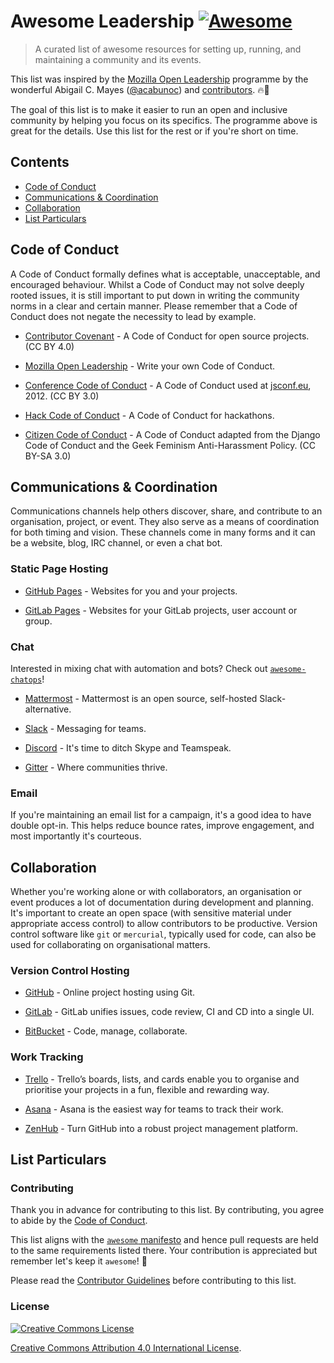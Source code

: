 # Awesome Leadership [![Awesome][badge]](https://github.com/sindresorhus/awesome)

> A curated list of awesome resources for setting up, running, and maintaining a
  community and its events.


This list was inspired by the [Mozilla Open Leadership][olts] programme by the
wonderful Abigail C. Mayes ([@acabunoc](https://github.com/acabunoc))
and [contributors][olts-contributors]. 🔥🙌

The goal of this list is to make it easier to run an open and inclusive
community by helping you focus on its specifics. The programme above is great
for the details. Use this list for the rest or if you're short on time.


<!-- START doctoc generated TOC please keep comment here to allow auto update -->
<!-- DON'T EDIT THIS SECTION, INSTEAD RE-RUN doctoc TO UPDATE -->
## Contents

- [Code of Conduct](#code-of-conduct)
- [Communications & Coordination](#communications--coordination)
- [Collaboration](#collaboration)
- [List Particulars](#list-particulars)

<!-- END doctoc generated TOC please keep comment here to allow auto update -->


## Code of Conduct

A Code of Conduct formally defines what is acceptable, unacceptable, and
encouraged behaviour. Whilst a Code of Conduct may not solve deeply rooted
issues, it is still important to put down in writing the community norms in a
clear and certain manner. Please remember that a Code of Conduct does not negate
the necessity to lead by example.

- [Contributor Covenant](http://contributor-covenant.org/) - A Code of Conduct
  for open source projects. (CC BY 4.0)

- [Mozilla Open Leadership](https://mozilla.github.io/open-leadership-training-series/articles/building-communities-of-contributors/write-a-code-of-conduct/) -
  Write your own Code of Conduct.

- [Conference Code of Conduct](http://confcodeofconduct.com/) - A Code of
  Conduct used at [jsconf.eu](http://jsconf.eu/), 2012. (CC BY 3.0)

- [Hack Code of Conduct](http://hackcodeofconduct.org/) - A Code of Conduct for
  hackathons.

- [Citizen Code of Conduct](http://citizencodeofconduct.org/) - A Code of
  Conduct adapted from the Django Code of Conduct and the Geek Feminism
  Anti-Harassment Policy. (CC BY-SA 3.0)


## Communications & Coordination

Communications channels help others discover, share, and contribute to an
organisation, project, or event. They also serve as a means of coordination for
both timing and vision. These channels come in many forms and it can be a
website, blog, IRC channel, or even a chat bot.

### Static Page Hosting

- [GitHub Pages](https://pages.github.com/) - Websites for you and your
  projects.

- [GitLab Pages](https://pages.gitlab.io/) - Websites for your GitLab projects,
  user account or group.


### Chat

Interested in mixing chat with automation and bots? Check
out [`awesome-chatops`](https://github.com/exAspArk/awesome-chatops)!

- [Mattermost](https://www.mattermost.org/) - Mattermost is an open source,
  self-hosted Slack-alternative.

- [Slack](https://slack.com/) - Messaging for teams.

- [Discord](https://discordapp.com/) - It's time to ditch Skype and Teamspeak.

- [Gitter](https://gitter.im/) - Where communities thrive.


### Email

If you're maintaining an email list for a campaign, it's a good idea to have
double opt-in. This helps reduce bounce rates, improve engagement, and most
importantly it's courteous.


## Collaboration

Whether you're working alone or with collaborators, an organisation or event
produces a lot of documentation during development and planning. It's important
to create an open space (with sensitive material under appropriate access
control) to allow contributors to be productive. Version control software like
`git` or `mercurial`, typically used for code, can also be used for
collaborating on organisational matters.

### Version Control Hosting

- [GitHub](https://github.com/) - Online project hosting using Git.

- [GitLab](https://gitlab.com/) - GitLab unifies issues, code review, CI and CD
  into a single UI.

- [BitBucket](https://bitbucket.org/) - Code, manage, collaborate.


### Work Tracking

- [Trello](https://trello.com/) - Trello’s boards, lists, and cards enable you
  to organise and prioritise your projects in a fun, flexible and rewarding way.

- [Asana](https://asana.com/) - Asana is the easiest way for teams to track
  their work.

- [ZenHub](https://www.zenhub.com/) - Turn GitHub into a robust project
  management platform.


## List Particulars

### Contributing

Thank you in advance for contributing to this list. By contributing, you agree
to abide by the [Code of Conduct](code_of_conduct.md).

This list aligns with the [`awesome` manifesto][add-to-list] and hence pull
requests are held to the same requirements listed there. Your contribution is
appreciated but remember let's keep it `awesome`! 🎉

Please read the [Contributor Guidelines](contributing.md) before contributing to
this list.


### License

[![Creative Commons License][cc-by-badge]][cc-by-license]

[Creative Commons Attribution 4.0 International License][cc-by-license].


[cc-by-badge]: http://i.creativecommons.org/l/by/4.0/88x31.png
[cc-by-license]: https://creativecommons.org/licenses/by/4.0/
[badge]: https://cdn.rawgit.com/sindresorhus/awesome/d7305f38d29fed78fa85652e3a63e154dd8e8829/media/badge.svg
[add-to-list]: https://github.com/sindresorhus/awesome/blob/master/contributing.md#adding-to-this-list
[olts]: https://mozilla.github.io/open-leadership-training-series
[olts-contributors]: https://github.com/mozilla/open-leadership-training-series/network/members
